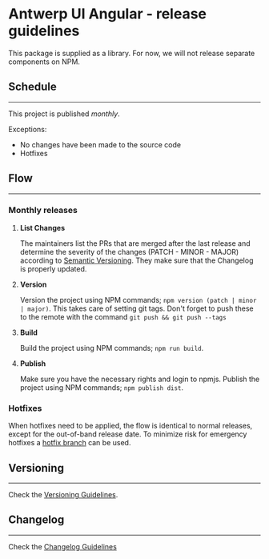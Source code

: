 # Antwerp UI Angular - release guidelines

This package is supplied as a library.
For now, we will not release separate components on NPM.

## Schedule

---

This project is published *monthly*.

Exceptions:

* No changes have been made to the source code
* Hotfixes

## Flow

---

### Monthly releases

1. **List Changes**

   The maintainers list the PRs that are merged after the last release and determine the severity of the changes (PATCH - MINOR - MAJOR) according to [Semantic Versioning](https://semver.org/). They make sure that the Changelog is properly updated.

2. **Version**

   Version the project using NPM commands; `npm version (patch | minor | major)`. This takes care of setting git tags. Don't forget to push these to the remote with the command `git push && git push --tags`

3. **Build**

   Build the project using NPM commands; `npm run build`.

3. **Publish**

   Make sure you have the necessary rights and login to npmjs. Publish the project using NPM commands; `npm publish dist`.

### Hotfixes

When hotfixes need to be applied, the flow is identical to normal releases, except for the out-of-band release date. To minimize risk for emergency hotfixes a [hotfix branch](./VERSIONING.md#hotfixes) can be used.

## Versioning

---

Check the [Versioning Guidelines](./VERSIONING.md).

## Changelog

---

Check the [Changelog Guidelines](./CHANGELOG.md)
